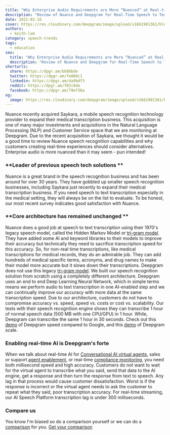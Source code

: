 ```yaml
---
title: "Why Enterprise Audio Requirements are More “Nuanced” at Real-time Speeds"
description: "Review of Nuance and Deepgram for Real-Time Speech to Text Transcriptions"
date: 2021-02-16
cover: https://res.cloudinary.com/deepgram/image/upload/v1661981361/blog/why-enterprise-audio-requirements-are-more-nuanced-at-real-time-speeds/enterprise-audio-reqs-more-nuanced%402x.jpg
authors:
  - keith-lam
category: speech-trends
tags:
  - education
seo:
  title: "Why Enterprise Audio Requirements are More “Nuanced” at Real-time Speeds"
  description: "Review of Nuance and Deepgram for Real-Time Speech to Text Transcriptions"
shorturls:
  share: https://dpgr.am/bb88bde
  twitter: https://dpgr.am/fe888c1
  linkedin: https://dpgr.am/da9bdf3
  reddit: https://dpgr.am/f02c6da
  facebook: https://dpgr.am/79ef36a
og:
  image: https://res.cloudinary.com/deepgram/image/upload/v1661981361/blog/why-enterprise-audio-requirements-are-more-nuanced-at-real-time-speeds/enterprise-audio-reqs-more-nuanced%402x.jpg
---
```


Nuance recently acquired Saykara, a mobile speech recognition technology provider to expand their medical transcription business. This acquisition is one of many major investments and acquisitions in the Natural Language Processing (NLP) and Customer Service space that we are monitoring at Deepgram. Due to the recent acquisition of Saykara, we thought it would be a good time to review Nuance speech recognition capabilities and why customers creating real-time experiences should consider alternatives. Enterprise audio is more nuanced than it may seem - pun intended! 

### **Leader of previous speech tech solutions **

Nuance is a great brand in the speech recognition business and has been around for over 30 years.  They have gobbled up smaller speech recognition businesses, including Saykara just recently to expand their medical transcription business.  If you need speech to text transcription especially in the medical setting, they will always be on the list to evaluate.  To be honest, our most recent survey indicates good satisfaction with Nuance.

### **Core architecture has remained unchanged **

Nuance does a good job at speech to text transcription using their 1970's legacy speech model, called the Hidden Markov Model or [tri-gram model](https://deepgram.com/product/overview/).  They have added some AI and keyword libraries to their models to improve their accuracy but technically they need to sacrifice transcription speed for this accuracy.  So, for non-real time transcriptions, like medical transcriptions for medical records, they do an admirable job.  They can add hundreds of medical specific terms, acronyms, and drug names to make their model more accurate but it slows down their transcriptions. Deepgram does not use this legacy [tri-gram model](https://deepgram.com/product/overview/). We built our speech recognition solution from scratch using a completely different architecture. Deepgram uses an end to end Deep Learning Neural Network, which in simple terms means we perform audio to text transcription in one AI-enabled step and we can continually improve our accuracy with more data at the same transcription speed.  Due to our architecture, customers do not have to compromise accuracy vs. speed, speed vs. costs or cost vs. scalability. Our tests with their speech recognition engine shows they can transcribe 1 hour of normal speech data (500 MB with one CPU/GPU) in 1 hour.  While, Deepgram can transcribe the same 1 hour in 30 seconds. Check out this [demo](https://drive.google.com/file/d/1OylFXC4siC9PKlIg6ybcJ80MrLOE54FR/view) of Deepgram speed compared to Google, and this [demo](https://www.youtube.com/watch?v=3gv8lbbuY-Q&t=2s) of Deepgram scale.

### **Enabling real-time AI is Deepgram's forte**

When we talk about real-time AI for [Conversational AI virtual agents](https://deepgram.com/solutions/voicebots/), sales or support [agent enablement](https://deepgram.com/solutions/contact-centers/), or real-time [compliance monitoring](https://deepgram.com/solutions/finance/), you need both millisecond speed and high accuracy.  Customers do not want to wait for the virtual agent to transcribe what you said, send that data to the AI engine, get a response and then turn the response from text to speech.  Any lag in that process would cause customer dissatisfaction.  Worst is if the response is incorrect or the virtual agent needs to ask the customer to repeat what they said, poor transcription accuracy.  For real-time streaming, our AI Speech Platform transcription lag is under 300 milliseconds.

### **Compare us**

You know I'm biased so do a comparison yourself or we can do a [comparison](https://offers.deepgram.com/nuance-speech-assessment) for you. [Get your comparison](https://offers.deepgram.com/nuance-speech-assessment)
